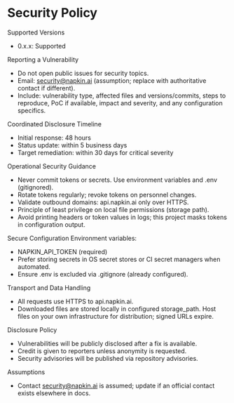 # Security Policy

Supported Versions
- 0.x.x: Supported

Reporting a Vulnerability
- Do not open public issues for security topics.
- Email: security@napkin.ai (assumption; replace with authoritative contact if different).
- Include: vulnerability type, affected files and versions/commits, steps to reproduce, PoC if available, impact and severity, and any configuration specifics.

Coordinated Disclosure Timeline
- Initial response: 48 hours
- Status update: within 5 business days
- Target remediation: within 30 days for critical severity

Operational Security Guidance
- Never commit tokens or secrets. Use environment variables and .env (gitignored).
- Rotate tokens regularly; revoke tokens on personnel changes.
- Validate outbound domains: api.napkin.ai only over HTTPS.
- Principle of least privilege on local file permissions (storage path).
- Avoid printing headers or token values in logs; this project masks tokens in configuration output.

Secure Configuration
Environment variables:
- NAPKIN_API_TOKEN (required)
- Prefer storing secrets in OS secret stores or CI secret managers when automated.
- Ensure .env is excluded via .gitignore (already configured).

Transport and Data Handling
- All requests use HTTPS to api.napkin.ai.
- Downloaded files are stored locally in configured storage_path. Host files on your own infrastructure for distribution; signed URLs expire.

Disclosure Policy
- Vulnerabilities will be publicly disclosed after a fix is available.
- Credit is given to reporters unless anonymity is requested.
- Security advisories will be published via repository advisories.

Assumptions
- Contact security@napkin.ai is assumed; update if an official contact exists elsewhere in docs.